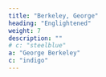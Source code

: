 ```yaml
---
title: "Berkeley, George"
heading: "Englightened"
weight: 7
description: ""
# c: "steelblue"
a: "George Berkeley"
c: "indigo"
---
```


